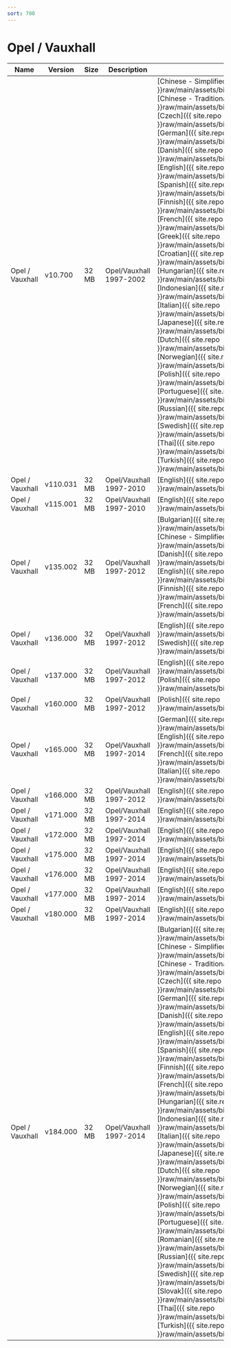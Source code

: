 ```yaml
---
sort: 700
---
```

# Opel / Vauxhall

| Name | Version | Size | Description | Languages |
| --- | --- | --- | --- | --- |
| Opel / Vauxhall | v10.700 | 32 MB | Opel/Vauxhall 1997-2002 | [Chinese - Simplified]({{ site.repo }}raw/main/assets/binfiles/tech2_card_opel_vauxhall_v10.700_cn_s.zip)<br>[Chinese - Traditional]({{ site.repo }}raw/main/assets/binfiles/tech2_card_opel_vauxhall_v10.700_cn_t.zip)<br>[Czech]({{ site.repo }}raw/main/assets/binfiles/tech2_card_opel_vauxhall_v10.700_cz.zip)<br>[German]({{ site.repo }}raw/main/assets/binfiles/tech2_card_opel_vauxhall_v10.700_de.zip)<br>[Danish]({{ site.repo }}raw/main/assets/binfiles/tech2_card_opel_vauxhall_v10.700_dk.zip)<br>[English]({{ site.repo }}raw/main/assets/binfiles/tech2_card_opel_vauxhall_v10.700_en.zip)<br>[Spanish]({{ site.repo }}raw/main/assets/binfiles/tech2_card_opel_vauxhall_v10.700_es.zip)<br>[Finnish]({{ site.repo }}raw/main/assets/binfiles/tech2_card_opel_vauxhall_v10.700_fi.zip)<br>[French]({{ site.repo }}raw/main/assets/binfiles/tech2_card_opel_vauxhall_v10.700_fr.zip)<br>[Greek]({{ site.repo }}raw/main/assets/binfiles/tech2_card_opel_vauxhall_v10.700_gr.zip)<br>[Croatian]({{ site.repo }}raw/main/assets/binfiles/tech2_card_opel_vauxhall_v10.700_hr.zip)<br>[Hungarian]({{ site.repo }}raw/main/assets/binfiles/tech2_card_opel_vauxhall_v10.700_hu.zip)<br>[Indonesian]({{ site.repo }}raw/main/assets/binfiles/tech2_card_opel_vauxhall_v10.700_id.zip)<br>[Italian]({{ site.repo }}raw/main/assets/binfiles/tech2_card_opel_vauxhall_v10.700_it.zip)<br>[Japanese]({{ site.repo }}raw/main/assets/binfiles/tech2_card_opel_vauxhall_v10.700_jp.zip)<br>[Dutch]({{ site.repo }}raw/main/assets/binfiles/tech2_card_opel_vauxhall_v10.700_nl.zip)<br>[Norwegian]({{ site.repo }}raw/main/assets/binfiles/tech2_card_opel_vauxhall_v10.700_no.zip)<br>[Polish]({{ site.repo }}raw/main/assets/binfiles/tech2_card_opel_vauxhall_v10.700_pl.zip)<br>[Portuguese]({{ site.repo }}raw/main/assets/binfiles/tech2_card_opel_vauxhall_v10.700_pt.zip)<br>[Russian]({{ site.repo }}raw/main/assets/binfiles/tech2_card_opel_vauxhall_v10.700_ru.zip)<br>[Swedish]({{ site.repo }}raw/main/assets/binfiles/tech2_card_opel_vauxhall_v10.700_se.zip)<br>[Thai]({{ site.repo }}raw/main/assets/binfiles/tech2_card_opel_vauxhall_v10.700_th.zip)<br>[Turkish]({{ site.repo }}raw/main/assets/binfiles/tech2_card_opel_vauxhall_v10.700_tr.zip) |
| Opel / Vauxhall | v110.031 | 32 MB | Opel/Vauxhall 1997-2010 | [English]({{ site.repo }}raw/main/assets/binfiles/tech2_card_opel_vauxhall_v110.031_en.zip) |
| Opel / Vauxhall | v115.001 | 32 MB | Opel/Vauxhall 1997-2010 | [English]({{ site.repo }}raw/main/assets/binfiles/tech2_card_opel_vauxhall_v115.001_en.zip) |
| Opel / Vauxhall | v135.002 | 32 MB | Opel/Vauxhall 1997-2012 | [Bulgarian]({{ site.repo }}raw/main/assets/binfiles/tech2_card_opel_vauxhall_v135.002_bg.zip)<br>[Chinese - Simplified]({{ site.repo }}raw/main/assets/binfiles/tech2_card_opel_vauxhall_v135.002_cn_s.zip)<br>[Danish]({{ site.repo }}raw/main/assets/binfiles/tech2_card_opel_vauxhall_v135.002_dk.zip)<br>[English]({{ site.repo }}raw/main/assets/binfiles/tech2_card_opel_vauxhall_v135.002_en.zip)<br>[Finnish]({{ site.repo }}raw/main/assets/binfiles/tech2_card_opel_vauxhall_v135.002_fi.zip)<br>[French]({{ site.repo }}raw/main/assets/binfiles/tech2_card_opel_vauxhall_v135.002_fr.zip) |
| Opel / Vauxhall | v136.000 | 32 MB | Opel/Vauxhall 1997-2012 | [English]({{ site.repo }}raw/main/assets/binfiles/tech2_card_opel_v136.000_en.zip)<br>[Swedish]({{ site.repo }}raw/main/assets/binfiles/tech2_card_opel_v136.000_se.zip)
| Opel / Vauxhall | v137.000 | 32 MB | Opel/Vauxhall 1997-2012 | [English]({{ site.repo }}raw/main/assets/binfiles/tech2_card_opel_v137.000_en.zip)<br>[Polish]({{ site.repo }}raw/main/assets/binfiles/tech2_card_opel_v137.000_pl.zip) |
| Opel / Vauxhall | v160.000 | 32 MB | Opel/Vauxhall 1997-2012 | [Polish]({{ site.repo }}raw/main/assets/binfiles/tech2_card_opel_vauxhall_v160.000_pl.zip) |
| Opel / Vauxhall | v165.000 | 32 MB | Opel/Vauxhall 1997-2014 | [German]({{ site.repo }}raw/main/assets/binfiles/tech2_card_opel_v165.000_de.zip)<br>[English]({{ site.repo }}raw/main/assets/binfiles/tech2_card_opel_v165.000_en.zip)<br>[French]({{ site.repo }}raw/main/assets/binfiles/tech2_card_opel_v165.000_fr.zip)<br>[Italian]({{ site.repo }}raw/main/assets/binfiles/tech2_card_opel_v165.000_it.zip) |
| Opel / Vauxhall | v166.000 | 32 MB | Opel/Vauxhall 1997-2012 | [English]({{ site.repo }}raw/main/assets/binfiles/tech2_card_opel_vauxhall_v166.000_en.zip) |
| Opel / Vauxhall | v171.000 | 32 MB | Opel/Vauxhall 1997-2014 | [English]({{ site.repo }}raw/main/assets/binfiles/tech2_card_opel_v171.000_en.zip) |
| Opel / Vauxhall | v172.000 | 32 MB | Opel/Vauxhall 1997-2014 | [English]({{ site.repo }}raw/main/assets/binfiles/tech2_card_opel_v172.000_en.zip) |
| Opel / Vauxhall | v175.000 | 32 MB | Opel/Vauxhall 1997-2014 | [English]({{ site.repo }}raw/main/assets/binfiles/tech2_card_opel_v175.000_en.zip) |
| Opel / Vauxhall | v176.000 | 32 MB | Opel/Vauxhall 1997-2014 | [English]({{ site.repo }}raw/main/assets/binfiles/tech2_card_opel_v176.000_en.zip) |
| Opel / Vauxhall | v177.000 | 32 MB | Opel/Vauxhall 1997-2014 | [English]({{ site.repo }}raw/main/assets/binfiles/tech2_card_opel_v177.000_en.zip) |
| Opel / Vauxhall | v180.000 | 32 MB | Opel/Vauxhall 1997-2014 | [English]({{ site.repo }}raw/main/assets/binfiles/tech2_card_opel_v180.000_en.zip) |
| Opel / Vauxhall | v184.000 | 32 MB | Opel/Vauxhall 1997-2014 | [Bulgarian]({{ site.repo }}raw/main/assets/binfiles/tech2_card_opel_v184.000_bg.zip)<br>[Chinese - Simplified]({{ site.repo }}raw/main/assets/binfiles/tech2_card_opel_v184.000_cn_s.zip)<br>[Chinese - Traditional]({{ site.repo }}raw/main/assets/binfiles/tech2_card_opel_v184.000_cn_t.zip)<br>[Czech]({{ site.repo }}raw/main/assets/binfiles/tech2_card_opel_v184.000_cz.zip)<br>[German]({{ site.repo }}raw/main/assets/binfiles/tech2_card_opel_v184.000_de.zip)<br>[Danish]({{ site.repo }}raw/main/assets/binfiles/tech2_card_opel_v184.000_dk.zip)<br>[English]({{ site.repo }}raw/main/assets/binfiles/tech2_card_opel_v184.000_en.zip)<br>[Spanish]({{ site.repo }}raw/main/assets/binfiles/tech2_card_opel_v184.000_es.zip)<br>[Finnish]({{ site.repo }}raw/main/assets/binfiles/tech2_card_opel_v184.000_fi.zip)<br>[French]({{ site.repo }}raw/main/assets/binfiles/tech2_card_opel_v184.000_hr.zip)<br>[Hungarian]({{ site.repo }}raw/main/assets/binfiles/tech2_card_opel_v184.000_hu.zip)<br>[Indonesian]({{ site.repo }}raw/main/assets/binfiles/tech2_card_opel_v184.000_id.zip)<br>[Italian]({{ site.repo }}raw/main/assets/binfiles/tech2_card_opel_v184.000_it.zip)<br>[Japanese]({{ site.repo }}raw/main/assets/binfiles/tech2_card_opel_v184.000_jp.zip)<br>[Dutch]({{ site.repo }}raw/main/assets/binfiles/tech2_card_opel_v184.000_nl.zip)<br>[Norwegian]({{ site.repo }}raw/main/assets/binfiles/tech2_card_opel_v184.000_no.zip)<br>[Polish]({{ site.repo }}raw/main/assets/binfiles/tech2_card_opel_v184.000_pl.zip)<br>[Portuguese]({{ site.repo }}raw/main/assets/binfiles/tech2_card_opel_v184.000_pt.zip)<br>[Romanian]({{ site.repo }}raw/main/assets/binfiles/tech2_card_opel_v184.000_ro.zip)<br>[Russian]({{ site.repo }}raw/main/assets/binfiles/tech2_card_opel_v184.000_ru.zip)<br>[Swedish]({{ site.repo }}raw/main/assets/binfiles/tech2_card_opel_v184.000_se.zip)<br>[Slovak]({{ site.repo }}raw/main/assets/binfiles/tech2_card_opel_v184.000_sk.zip)<br>[Thai]({{ site.repo }}raw/main/assets/binfiles/tech2_card_opel_v184.000_th.zip)<br>[Turkish]({{ site.repo }}raw/main/assets/binfiles/tech2_card_opel_v184.000_tr.zip) |
